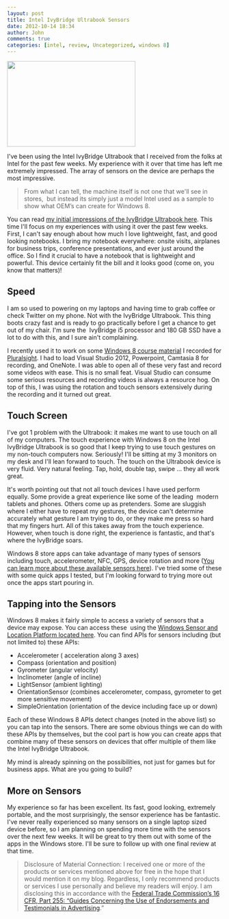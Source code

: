 ```yaml
---
layout: post
title: Intel IvyBridge Ultrabook Sensors
date: 2012-10-14 18:34
author: John
comments: true
categories: [intel, review, Uncategorized, windows 8]
---
```

<a href="http://images.johnpapa.net/wp-content/uploads/2012/09/DSC_2212.png"><img class="size-medium wp-image-7591 alignright" style="color: #333333; font-style: normal; line-height: 24px;" title="DSC_2223" src="http://images.johnpapa.net/wp-content/uploads/2012/09/DSC_2223-300x200.png" alt="" width="300" height="200" /></a>

I've been using the Intel IvyBridge Ultrabook that I received from the folks at Intel for the past few weeks. My experience with it over that time has left me extremely impressed. The array of sensors on the device are perhaps the most impressive.
<blockquote>From what I can tell, the machine itself is not one that we'll see in stores,  but instead its simply just a model Intel used as a sample to show what OEM’s can create for Windows 8.</blockquote>
You can read <a href="http://www.johnpapa.net/first-look-at-3rd-generation-intel-ivy-bridge-ultrabook/">my initial impressions of the IvyBridge Ultrabook here</a>. This time I'll focus on my experiences with using it over the past few weeks. First, I can't say enough about how much I love lightweight, fast, and good looking notebooks. I bring my notebook everywhere: onsite visits, airplanes for business trips, conference presentations, and ever just around the office. So I find it crucial to have a notebook that is lightweight and powerful. This device certainly fit the bill and it looks good (come on, you know that matters)!
<h2>Speed</h2>
I am so used to powering on my laptops and having time to grab coffee or check Twitter on my phone. Not with the IvyBridge Ultrabook. This thing boots crazy fast and is ready to go practically before I get a chance to get out of my chair. I'm sure the  IvyBridge i5 processor and 180 GB SSD have a lot to do with this, and I sure ain't complaining.

I recently used it to work on some <a href="http://pluralsight.com/training/Courses/TableOfContents/win8-intro" target="_blank">Windows 8 course material</a> I recorded for <a href="http://pluralsight.com" target="_blank">Pluralsight</a>. I had to load Visual Studio 2012, Powerpoint, Camtasia 8 for recording, and OneNote. I was able to open all of these very fast and record some videos with ease. This is no small feat. Visual Studio can consume some serious resources and recording videos is always a resource hog. On top of this, I was using the rotation and touch sensors extensively during the recording and it turned out great.
<h2>Touch Screen</h2>
I've got 1 problem with the Ultrabook: it makes me want to use touch on all of my computers. The touch experience with Windows 8 on the Intel IvyBridge Ultrabook is so good that I keep trying to use touch gestures on my non-touch computers now. Seriously! I'll be sitting at my 3 monitors on my desk and I'll lean forward to touch. The touch on the Ultrabook device is very fluid. Very natural feeling. Tap, hold, double tap, swipe ... they all work great.

It's worth pointing out that not all touch devices I have used perform equally. Some provide a great experience like some of the leading  modern tablets and phones. Others come up as pretenders. Some are sluggish where I either have to repeat my gestures, the device can't determine accurately what gesture I am trying to do, or they make me press so hard that my fingers hurt. All of this takes away from the touch experience. However, when touch is done right, the experience is fantastic, and that's where the IvyBridge soars.

Windows 8 store apps can take advantage of many types of sensors including touch, accelerometer, NFC, GPS, device rotation and more (<a href="http://software.intel.com/en-us/articles/ultrabook-and-tablet-windows-8-sensors-development-guide/">You can learn more about these available sensors here</a>). I've tried some of these with some quick apps I tested, but I'm looking forward to trying more out once the apps start pouring in.
<h2>Tapping into the Sensors</h2>
Windows 8 makes it fairly simple to access a variety of sensors that a device may expose. You can access these  using the <a href="http://msdn.microsoft.com/en-us/library/windows/hardware/gg463473.aspx" target="_blank">Windows Sensor and Location Platform located here</a>. You can find APIs for sensors including (but not limited to) these APIs:
<ul>
	<li>Accelerometer ( acceleration along 3 axes)</li>
	<li>Compass (orientation and position)</li>
	<li>Gyrometer (angular velocity)</li>
	<li>Inclinometer (angle of incline)</li>
	<li>LightSensor (ambient lighting)</li>
	<li>OrientationSensor (combines accelerometer, compass, gyrometer to get more sensitive movement)</li>
	<li>SimpleOrientation (orientation of the device including face up or down)</li>
</ul>
Each of these Windows 8 APIs detect changes (noted in the above list) so you can tap into the sensors. There are some obvious things we can do with these APIs by themselves, but the cool part is how you can create apps that combine many of these sensors on devices that offer multiple of them like the Intel IvyBridge Ultrabook.

My mind is already spinning on the possibilities, not just for games but for business apps. What are you going to build?
<h2>More on Sensors</h2>
My experience so far has been excellent. Its fast, good looking, extremely portable, and the most surprisingly, the sensor experience has be fantastic. I've never really experienced so many sensors on a single laptop sized device before, so I am planning on spending more time with the sensors over the next few weeks. It will be great to try them out with some of the apps in the Windows store. I'll be sure to follow up with one final review at that time.
<blockquote>Disclosure of Material Connection: I received one or more of the products or services mentioned above for free in the hope that I would mention it on my blog. Regardless, I only recommend products or services I use personally and believe my readers will enjoy. I am disclosing this in accordance with the <a href="http://www.gpo.gov/fdsys/pkg/CFR-2003-title16-vol1/content-detail.html">Federal Trade Commission’s 16 CFR, Part 255: “Guides Concerning the Use of Endorsements and Testimonials in Advertising</a>.”</blockquote>
